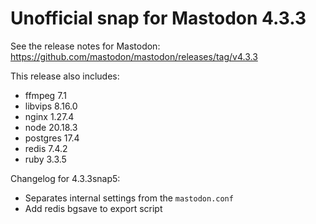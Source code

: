 # Unofficial snap for Mastodon 4.3.3

See the release notes for Mastodon: https://github.com/mastodon/mastodon/releases/tag/v4.3.3

This release also includes:

* ffmpeg 7.1
* libvips 8.16.0
* nginx 1.27.4
* node 20.18.3
* postgres 17.4
* redis 7.4.2
* ruby 3.3.5

Changelog for 4.3.3snap5:

* Separates internal settings from the `mastodon.conf`
* Add redis bgsave to export script
